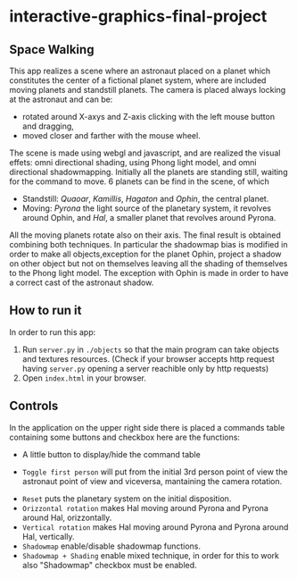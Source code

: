 # interactive-graphics-final-project

## Space Walking
This app realizes a scene where an astronaut placed on a planet which constitutes the center of a fictional planet system, where are included moving planets and standstill planets.
The camera is placed always locking at the astronaut and can be:
+ rotated around X-axys and Z-axis clicking with the left mouse button and dragging,
+ moved closer and farther with the mouse wheel.
 
The scene is made using webgl and javascript, and are realized the visual effets: omni directional shading, using Phong light model, and omni directional shadowmapping.
Initially all the planets are standing still, waiting for the command to move.
6 planets can be find in the scene, of which
+ Standstill: _Quaoar_, _Kamillis_, _Hagaton_ and _Ophin_, the central planet.
+ Moving: _Pyrona_ the light source of the planetary system, it revolves around Ophin, and _Hal_, a smaller planet that revolves around Pyrona.

All the moving planets rotate also on their axis.
The final result is obtained combining both techniques. In particular the shadowmap bias is modified in order to make all objects,exception for the planet Ophin, project a shadow on other object but not on themselves leaving all the shading of themselves to the Phong light model. The exception with Ophin is made in order to have a correct cast of the astronaut shadow. 
## How to run it
In order to run this app:
1. Run ```server.py``` in ```./objects``` so that the main program can take objects and textures resources. (Check if your browser accepts http request having ```server.py``` opening a server reachible only by http requests)
2. Open ```index.html``` in your browser.


## Controls
In the application on the upper right side there is placed a commands table containing some buttons and checkbox here are the functions:
- A little button to display/hide the command table
* ```Toggle first person``` will put from the initial 3rd person point of view the astronaut point of view and viceversa, mantaining the camera rotation.
+ ```Reset``` puts the planetary system on the initial disposition.
+ ```Orizzontal rotation``` makes Hal moving around Pyrona and Pyrona around Hal, orizzontally. 
+ ```Vertical rotation``` makes Hal moving around Pyrona and Pyrona around Hal, vertically. 
+ ```Shadowmap``` enable/disable shadowmap functions.
+ ```Shadowmap + Shading``` enable mixed technique, in order for this to work also "Shadowmap" checkbox must be enabled.
